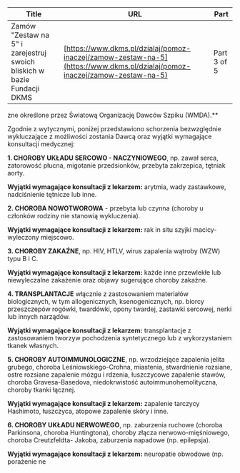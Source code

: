 | **Title**       | **URL**           | **Part**              |
|-----------------|-------------------|-----------------------|
| Zamów "Zestaw na 5" i zarejestruj swoich bliskich w bazie Fundacji DKMS          | [https://www.dkms.pl/dzialaj/pomoz-inaczej/zamow-zestaw-na-5](https://www.dkms.pl/dzialaj/pomoz-inaczej/zamow-zestaw-na-5)    | Part 3 of 5          |

zne określone przez Światową Organizację Dawców Szpiku (WMDA).**


Zgodnie z wytycznymi, poniżej przedstawiono schorzenia bezwzględnie wykluczające z możliwości zostania Dawcą oraz wyjątki wymagające konsultacji medycznej:


**1\. CHOROBY UKŁADU SERCOWO \- NACZYNIOWEGO**, np. zawał serca, zatorowość płucna, migotanie przedsionków, przebyta zakrzepica, tętniak aorty.


**Wyjątki wymagające konsultacji z lekarzem:** arytmia, wady zastawkowe, nadciśnienie tętnicze lub inne.


**2\. CHOROBA NOWOTWOROWA** \- przebyta lub czynna (choroby u członków rodziny nie stanowią wykluczenia).


**Wyjątki wymagające konsultacji z lekarzem:** rak in situ szyjki macicy\- wyleczony miejscowo.


**3\. CHOROBY ZAKAŹNE**, np. HIV, HTLV, wirus zapalenia wątroby (WZW) typu B i C.


**Wyjątki wymagające konsultacji z lekarzem:** każde inne przewlekłe lub niewyleczalne zakażenie oraz objawy sugerujące choroby zakaźne.


**4\. TRANSPLANTACJE** włącznie z zastosowaniem materiałów biologicznych, w tym allogenicznych, ksenogenicznych, np. biorcy przeszczepów rogówki, twardówki, opony twardej, zastawki sercowej, nerki lub innych narządów.


**Wyjątki wymagające konsultacji z lekarzem:** transplantacje z zastosowaniem tworzyw pochodzenia syntetycznego lub z wykorzystaniem tkanek własnych.


**5\. CHOROBY AUTOIMMUNOLOGICZNE**, np. wrzodziejące zapalenia jelita grubego, choroba Leśniowskiego\-Crohna, miastenia, stwardnienie rozsiane, ostre rozsiane zapalenie mózgu i rdzenia, łuszczycowe zapalenie stawów, choroba Gravesa\-Basedova, niedokrwistość autoimmunohemolityczna, choroby tkanki łącznej.


**Wyjątki wymagające konsultacji z lekarzem:** zapalenie tarczycy Hashimoto, łuszczyca, atopowe zapalenie skóry i inne.


**6\. CHOROBY UKŁADU NERWOWEGO**, np. zaburzenia ruchowe (choroba Parkinsona, choroba Huntingtona), choroby złącza nerwowo\-mięśniowego, choroba Creutzfeldta\- Jakoba, zaburzenia napadowe (np. epilepsja).


**Wyjątki wymagające konsultacji z lekarzem:** neuropatie obwodowe (np. porażenie ne